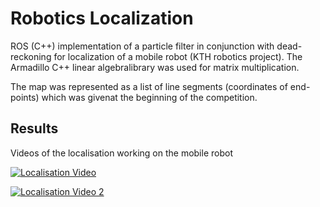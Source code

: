 # Robotics Localization

ROS (C++) implementation of a particle filter in conjunction with dead-reckoning for localization of a mobile robot (KTH robotics project). The Armadillo C++ linear algebralibrary was used for matrix multiplication.

The map was represented as a list of line segments (coordinates of end-points) which was givenat the beginning of the competition.  

## Results
Videos of the localisation working on the mobile robot

[![Localisation Video](https://img.youtube.com/vi/cnsXA51BYyI/1.jpg)](https://youtu.be/cnsXA51BYyI)

[![Localisation Video 2](https://img.youtube.com/vi/1Lasnjm2qg4/1.jpg)](https://youtu.be/1Lasnjm2qg4)

